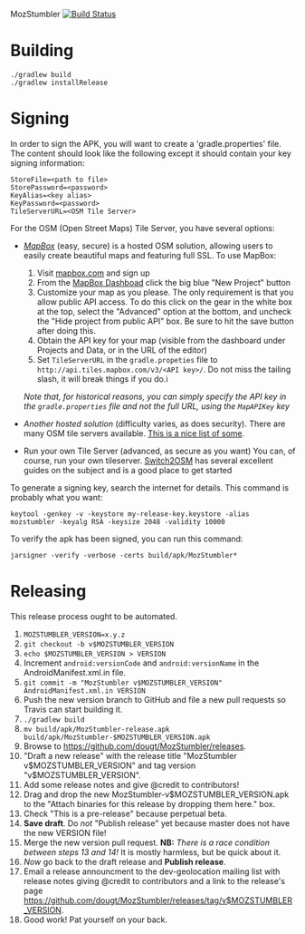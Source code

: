MozStumbler
[![Build Status](https://travis-ci.org/mozilla/MozStumbler.png)](https://travis-ci.org/mozilla/MozStumbler.png)

# Building #

```
./gradlew build
./gradlew installRelease
```

# Signing #

In order to sign the APK, you will want to create a 'gradle.properties' file.  The content should look like the following except it should contain your key signing
information:

```
StoreFile=<path to file>
StorePassword=<password>
KeyAlias=<key alias>
KeyPassword=<password>
TileServerURL=<OSM Tile Server>
```
For the OSM (Open Street Maps) Tile Server, you have several options:

* *[MapBox](https://www.mapbox.com/)* (easy, secure) is a hosted OSM solution, allowing users to easily create beautiful maps and featuring full SSL. To use MapBox:

  1. Visit [mapbox.com](https://www.mapbox.com/) and sign up
  2. From the [MapBox Dashboad](https://www.mapbox.com/dashboard/) click the big blue "New Project" button
  3. Customize your map as you please. The only requirement is that you allow public API access. To do this click on the gear in the white box at the top, select the "Advanced" option at the bottom, and uncheck the "Hide project from public API" box. Be sure to hit the save button after doing this.
  4. Obtain the API key for your map (visible from the dashboard under Projects and Data, or in the URL of the editor)
  5. Set `TileServerURL` in the `gradle.propeties` file to `http://api.tiles.mapbox.com/v3/<API key>/`. Do not miss the tailing slash, it will break things if you do.i

  *Note that, for historical reasons, you can simply specify the API key in the `gradle.properties` file and not the full URL, using the `MapAPIKey` key*

* *Another hosted solution* (difficulty varies, as does security). There are many OSM tile servers available. [This is a nice list of some](http://switch2osm.org/providers/).

* Run your own Tile Server (advanced, as secure as you want)
  You can, of course, run your own tileserver. [Switch2OSM](http://switch2osm.org/serving-tiles/) has several excellent guides on the subject and is a good place to get started

To generate a signing key, search the internet for details.  This command is probably what you want:

```
keytool -genkey -v -keystore my-release-key.keystore -alias mozstumbler -keyalg RSA -keysize 2048 -validity 10000
```

To verify the apk has been signed, you can run this command:

```
jarsigner -verify -verbose -certs build/apk/MozStumbler*
```

# Releasing #

This release process ought to be automated.

1. `MOZSTUMBLER_VERSION=x.y.z`
2. `git checkout -b v$MOZSTUMBLER_VERSION`
2. `echo $MOZSTUMBLER_VERSION > VERSION`
2. Increment `android:versionCode` and `android:versionName` in the AndroidManifest.xml.in file.
3. `git commit -m "MozStumbler v$MOZSTUMBLER_VERSION" AndroidManifest.xml.in VERSION`
4. Push the new version branch to GitHub and file a new pull requests so Travis can start building it.
5. `./gradlew build`
6. `mv build/apk/MozStumbler-release.apk build/apk/MozStumbler-$MOZSTUMBLER_VERSION.apk`
7. Browse to https://github.com/dougt/MozStumbler/releases.
8. "Draft a new release" with the release title "MozStumbler v$MOZSTUMBLER_VERSION" and tag version "v$MOZSTUMBLER_VERSION".
9. Add some release notes and give @credit to contributors!
10. Drag and drop the new MozStumbler-v$MOZSTUMBLER_VERSION.apk to the "Attach binaries for this release by dropping them here." box.
11. Check "This is a pre-release" because perpetual beta.
12. **Save draft**. Do *not* "Publish release" yet because master does not have the new VERSION file!
13. Merge the new version pull request. **NB:** *There is a race condition between steps 13 and 14!* It is mostly harmless, but be quick about it.
14. *Now* go back to the draft release and **Publish release**.
15. Email a release announcment to the dev-geolocation mailing list with release notes giving @credit to contributors and a link to the release's page https://github.com/dougt/MozStumbler/releases/tag/v$MOZSTUMBLER_VERSION.
16. Good work!  Pat yourself on your back.
